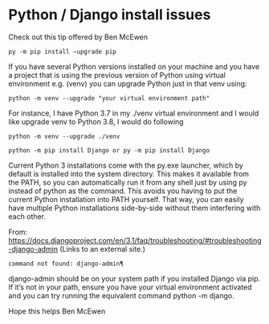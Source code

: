 # Python / Django install issues

Check out this tip offered by Ben McEwen

    py -m pip install –upgrade pip

If you have several Python versions installed on your machine and you have a project that is using the previous version of Python using virtual environment e.g. (venv) you can upgrade Python just in that venv using:

    python -m venv --upgrade "your virtual environment path"

For instance, I have Python 3.7 in my ./venv virtual environment and I would like upgrade venv to Python 3.8, I would do following

    python -m venv --upgrade ./venv

    python -m pip install Django or py -m pip install Django

Current Python 3 installations come with the py.exe launcher, which by default is installed into the system directory. This makes it available from the PATH, so you can automatically run it from any shell just by using py instead of python as the command. This avoids you having to put the current Python installation into PATH yourself. That way, you can easily have multiple Python installations side-by-side without them interfering with each other.

From:
https://docs.djangoproject.com/en/3.1/faq/troubleshooting/#troubleshooting-django-admin (Links to an external site.)

    command not found: django-admin¶

django-admin should be on your system path if you installed Django via pip. If it’s not in your path, ensure you have your virtual environment activated and you can try running the equivalent command python -m django.

Hope this helps Ben McEwen

